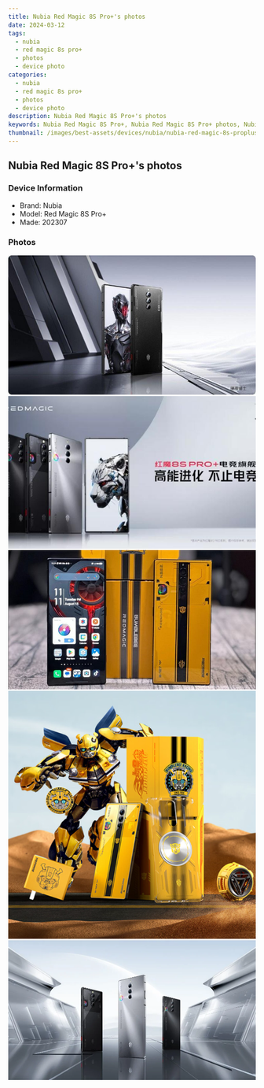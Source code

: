 ```yaml
---
title: Nubia Red Magic 8S Pro+'s photos
date: 2024-03-12
tags: 
  - nubia
  - red magic 8s pro+
  - photos
  - device photo
categories: 
  - nubia
  - red magic 8s pro+
  - photos
  - device photo
description: Nubia Red Magic 8S Pro+'s photos
keywords: Nubia Red Magic 8S Pro+, Nubia Red Magic 8S Pro+ photos, Nubia Red Magic 8S Pro+ device photo
thumbnail: /images/best-assets/devices/nubia/nubia-red-magic-8s-proplus/1.jpg
---
```


## Nubia Red Magic 8S Pro+'s photos

### Device Information

- Brand: Nubia
- Model: Red Magic 8S Pro+
- Made: 202307

### Photos

![/images/best-assets/devices/nubia/nubia-red-magic-8s-proplus/1.jpg](/images/best-assets/devices/nubia/nubia-red-magic-8s-proplus/1.jpg)
![/images/best-assets/devices/nubia/nubia-red-magic-8s-proplus/2.jpg](/images/best-assets/devices/nubia/nubia-red-magic-8s-proplus/2.jpg)
![/images/best-assets/devices/nubia/nubia-red-magic-8s-proplus/3.jpg](/images/best-assets/devices/nubia/nubia-red-magic-8s-proplus/3.jpg)
![/images/best-assets/devices/nubia/nubia-red-magic-8s-proplus/4.jpg](/images/best-assets/devices/nubia/nubia-red-magic-8s-proplus/4.jpg)
![/images/best-assets/devices/nubia/nubia-red-magic-8s-proplus/5.jpg](/images/best-assets/devices/nubia/nubia-red-magic-8s-proplus/5.jpg)

